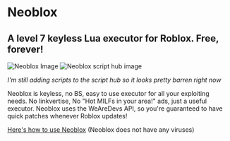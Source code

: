 # Neoblox

## A level 7 keyless Lua executor for Roblox. Free, forever!

![Neoblox Image](https://us-east-1.tixte.net/uploads/plextora.is-from.space/neoblox_RjuuYRnwDJ.png)
![Neoblox script hub image](https://us-east-1.tixte.net/uploads/plextora.is-from.space/neoblox_XoyFBUsfT5.png)

*I'm still adding scripts to the script hub so it looks pretty barren right now*

Neoblox is keyless, no BS, easy to use executor for all your exploiting needs. No linkvertise, No "Hot MILFs in your area!" ads, just a useful executor. Neoblox uses the WeAreDevs API, so you're guaranteed to have quick patches whenever Roblox updates!

[Here's how to use Neoblox](https://youtu.be/0Jok6ayY0k0) (Neoblox does not have any viruses)
